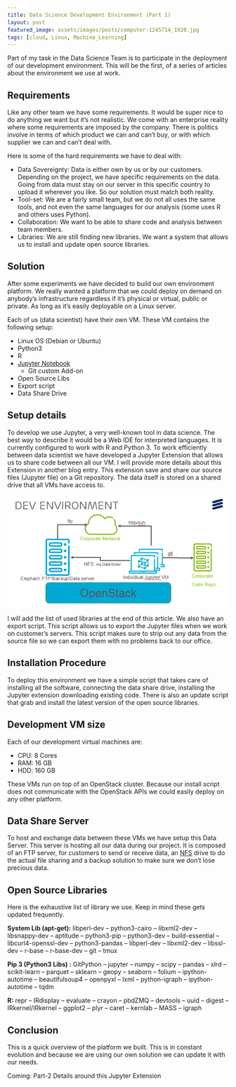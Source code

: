 ```yaml
---
title: Data Science Development Environment (Part 1)
layout: post
featured_image: assets/images/posts/computer-1245714_1920.jpg
tags: [cloud, Linux, Machine_Learning]
---
```

Part of my task in the Data Science Team is to participate in the deployment of our development environment. This will be the first, of a series of articles about the environment we use at work.

<!--more-->

## Requirements

Like any other team we have some requirements. It would be super nice to do anything we want but it&#8217;s not realistic. We come with an enterprise reality where some requirements are imposed by the company. There is politics involve in terms of which product we can and can&#8217;t buy, or with which supplier we can and can&#8217;t deal with.

Here is some of the hard requirements we have to deal with:

* Data Sovereignty: Data is either own by us or by our customers. Depending on the project, we have specific requirements on the data. Going from data must stay on our server in this specific country to upload it wherever you like. So our solution must match both reality.
* Tool-set: We are a fairly small team, but we do not all uses the same tools, and not even the same languages for our analysis (some uses R and others uses Python).
* Collaboration: We want to be able to share code and analysis between team members.
* Libraries: We are still finding new libraries. We want a system that allows us to install and update open source libraries.

## Solution

After some experiments we have decided to build our own environment platform. We really wanted a platform that we could deploy on demand on anybody&#8217;s infrastructure regardless if it&#8217;s physical or virtual, public or private. As long as it&#8217;s easily deployable on a Linux server.

Each of us (data scientist) have their own VM. These VM contains the following setup:

* Linux OS (Debian or Ubuntu)
* Python3
* R
* [Jupyter Notebook](http://jupyter.org/)
  * Git custom Add-on
* Open Source Libs
* Export script
* Data Share Drive

## Setup details

To develop we use Jupyter, a very well-known tool in data science. The best way to describe it would be a Web IDE for interpreted languages. It is currently configured to work with R and Python 3. To work efficiently between data scientist we have developed a Jupyter Extension that allows us to share code between all our VM. I will provide more details about this Extension in another blog entry. This extension save and share our source files (Jupyter file) on a Git repository. The data itself is stored on a shared drive that all VMs have access to.

![eric_archi](assets/images/posts/eric_archi.png#center)

I will add the list of used libraries at the end of this article. We also have an export script. This script allows us to export the Jupyter files when we work on customer&#8217;s servers. This script makes sure to strip out any data from the source file so we can export them with no problems back to our office.

## Installation Procedure

To deploy this environment we have a simple script that takes care of installing all the software, connecting the data share drive, installing the Jupyter extension downloading existing code. There is also an update script that grab and install the latest version of the open source libraries.

## Development VM size

Each of our development virtual machines are:

* CPU: 8 Cores
* RAM: 16 GB
* HDD: 160 GB

These VMs run on top of an OpenStack cluster. Because our install script does not communicate with the OpenStack APIs we could easily deploy on any other platform.

## Data Share Server

To host and exchange data between these VMs we have setup this Data Server. This server is hosting all our data during our project. It is composed of an FTP server, for customers to send or receive data, an [NFS](https://en.wikipedia.org/wiki/Network_File_System) drive to do the actual file sharing and a backup solution to make sure we don&#8217;t lose precious data.

## Open Source Libraries

Here is the exhaustive list of library we use. Keep in mind these gets updated frequently.

**System Lib (apt-get):** libperl-dev &#8211; python3-cairo &#8211; libxml2-dev &#8211; libsnappy-dev &#8211; aptitude &#8211; python3-pip &#8211; python3-dev &#8211; build-essential &#8211; libcurl4-openssl-dev &#8211; python3-pandas &#8211; libperl-dev &#8211; libxml2-dev &#8211; libssl-dev &#8211; r-base &#8211; r-base-dev &#8211; git &#8211; tmux

**Pip 3 (Python3 Libs) :** GitPython &#8211; jupyter &#8211; numpy &#8211; scipy &#8211; pandas &#8211; xlrd &#8211; scikit-learn &#8211; parquet &#8211; sklearn &#8211; geopy &#8211; seaborn &#8211; folium &#8211; ipython-autotime &#8211; beautifulsoup4 &#8211; openpyxl &#8211; lxml &#8211; python-igraph &#8211; ipython-autotime &#8211; tqdm

**R:** repr &#8211; IRdisplay &#8211; evaluate &#8211; crayon &#8211; pbdZMQ &#8211; devtools &#8211; uuid &#8211; digest &#8211; IRkernel/IRkernel &#8211; ggplot2 &#8211; plyr &#8211; caret &#8211; kernlab &#8211; MASS &#8211; igraph

## Conclusion

This is a quick overview of the platform we built. This is in constant evolution and because we are using our own solution we can update it with our needs.

Coming: Part-2 Details around this Jupyter Extension
